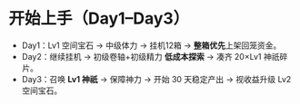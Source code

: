 # 开始上手（Day1–Day3）
- Day1：Lv1 空间宝石 → 中级体力 → 挂机12箱 → **整箱优先**上架回笼资金。
- Day2：继续挂机 → 初级卷轴+初级精力 **低成本探索** → 凑齐 20×Lv1 神祇碎片。
- Day3：召唤 **Lv1 神祇** → 保障神力 → 开始 30 天稳定产出 → 视收益升级 Lv2 空间宝石。

